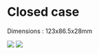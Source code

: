 # Closed case

Dimensions : 123x86.5x28mm

<img src="https://github.com/NC22/Volna42BW-Cases/blob/main/slim/img/slim.jpg?raw=true">

<img src="https://github.com/NC22/Volna42BW-Cases/blob/main/slim/img/slim1.jpg?raw=true">
